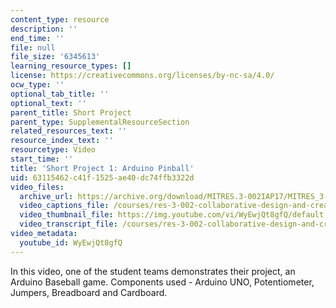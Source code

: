 ```yaml
---
content_type: resource
description: ''
end_time: ''
file: null
file_size: '6345613'
learning_resource_types: []
license: https://creativecommons.org/licenses/by-nc-sa/4.0/
ocw_type: ''
optional_tab_title: ''
optional_text: ''
parent_title: Short Project
parent_type: SupplementalResourceSection
related_resources_text: ''
resource_index_text: ''
resourcetype: Video
start_time: ''
title: 'Short Project 1: Arduino Pinball'
uid: 63115462-c41f-1525-ae40-dc74ffb3322d
video_files:
  archive_url: https://archive.org/download/MITRES.3-002IAP17/MITRES_3-002IAP17_Short_Project_1_300k.mp4
  video_captions_file: /courses/res-3-002-collaborative-design-and-creative-expression-with-arduino-microcontrollers-january-iap-2017/b744a40da092520d8003b446dd21591c_WyEwjQt8gfQ.vtt
  video_thumbnail_file: https://img.youtube.com/vi/WyEwjQt8gfQ/default.jpg
  video_transcript_file: /courses/res-3-002-collaborative-design-and-creative-expression-with-arduino-microcontrollers-january-iap-2017/1add885cb6c7c0dc1910ef139acd3e1a_WyEwjQt8gfQ.pdf
video_metadata:
  youtube_id: WyEwjQt8gfQ
---
```


In this video, one of the student teams demonstrates their project, an Arduino Baseball game. Components used - Arduino UNO, Potentiometer, Jumpers, Breadboard and Cardboard.

